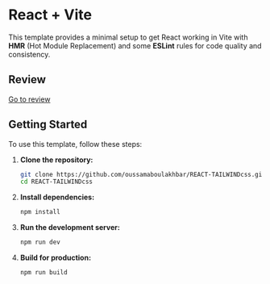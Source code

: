 
# React + Vite

This template provides a minimal setup to get React working in Vite with **HMR** (Hot Module Replacement) and some **ESLint** rules for code quality and consistency.

## Review
<a href="https://stackblitz.com/~/github.com/oussamaboulakhbar/React-Tailwindcss-LandingPage" target="_blank" >Go to review</a>



## Getting Started

To use this template, follow these steps:

1. **Clone the repository:**
   ```bash
   git clone https://github.com/oussamaboulakhbar/REACT-TAILWINDcss.git
   cd REACT-TAILWINDcss
   ```

2. **Install dependencies:**
   ```bash
   npm install
   ```

3. **Run the development server:**
   ```bash
   npm run dev
   ```

4. **Build for production:**
   ```bash
   npm run build
   ```

